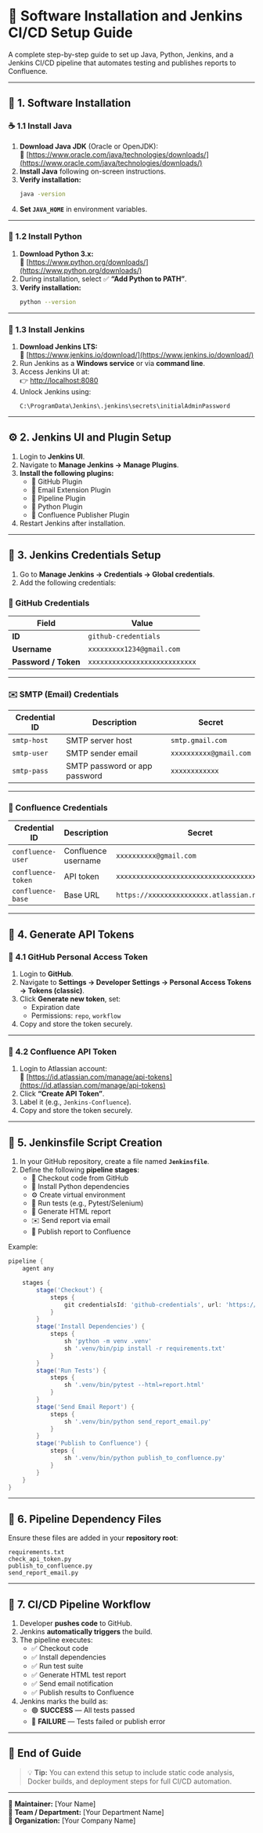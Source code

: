 # 🚀 Software Installation and Jenkins CI/CD Setup Guide

A complete step-by-step guide to set up Java, Python, Jenkins, and a Jenkins CI/CD pipeline that automates testing and publishes reports to Confluence.

---

## 🧩 1. Software Installation

### ☕ 1.1 Install Java

1. **Download Java JDK** (Oracle or OpenJDK):  
   🔗 [https://www.oracle.com/java/technologies/downloads/](https://www.oracle.com/java/technologies/downloads/)
2. **Install Java** following on-screen instructions.
3. **Verify installation:**
   ```bash
   java -version
   ```
4. **Set `JAVA_HOME`** in environment variables.

---

### 🐍 1.2 Install Python

1. **Download Python 3.x:**  
   🔗 [https://www.python.org/downloads/](https://www.python.org/downloads/)
2. During installation, select ✅ **“Add Python to PATH”**.
3. **Verify installation:**
   ```bash
   python --version
   ```

---

### 🧰 1.3 Install Jenkins

1. **Download Jenkins LTS:**  
   🔗 [https://www.jenkins.io/download/](https://www.jenkins.io/download/)
2. Run Jenkins as a **Windows service** or via **command line**.
3. Access Jenkins UI at:  
   👉 [http://localhost:8080](http://localhost:8080)
4. Unlock Jenkins using:
   ```
   C:\ProgramData\Jenkins\.jenkins\secrets\initialAdminPassword
   ```

---

## ⚙️ 2. Jenkins UI and Plugin Setup

1. Login to **Jenkins UI**.
2. Navigate to **Manage Jenkins → Manage Plugins**.
3. **Install the following plugins:**
   - 🔹 GitHub Plugin  
   - 🔹 Email Extension Plugin  
   - 🔹 Pipeline Plugin  
   - 🔹 Python Plugin  
   - 🔹 Confluence Publisher Plugin
4. Restart Jenkins after installation.

---

## 🔑 3. Jenkins Credentials Setup

1. Go to **Manage Jenkins → Credentials → Global credentials**.
2. Add the following credentials:

### 🧭 GitHub Credentials
| Field | Value |
|-------|--------|
| **ID** | `github-credentials` |
| **Username** | `xxxxxxxxx1234@gmail.com` |
| **Password / Token** | `xxxxxxxxxxxxxxxxxxxxxxxxxxx` |

---

### ✉️ SMTP (Email) Credentials
| Credential ID | Description | Secret |
|----------------|--------------|---------|
| `smtp-host` | SMTP server host | `smtp.gmail.com` |
| `smtp-user` | SMTP sender email | `xxxxxxxxxx@gmail.com` |
| `smtp-pass` | SMTP password or app password | `xxxxxxxxxxxx` |

---

### 📘 Confluence Credentials
| Credential ID | Description | Secret |
|----------------|-------------|---------|
| `confluence-user` | Confluence username | `xxxxxxxxxx@gmail.com` |
| `confluence-token` | API token | `xxxxxxxxxxxxxxxxxxxxxxxxxxxxxxxxxxxxx` |
| `confluence-base` | Base URL | `https://xxxxxxxxxxxxxxx.atlassian.net/wiki` |

---

## 🔐 4. Generate API Tokens

### 🧭 4.1 GitHub Personal Access Token

1. Login to **GitHub**.  
2. Navigate to **Settings → Developer Settings → Personal Access Tokens → Tokens (classic)**.  
3. Click **Generate new token**, set:
   - Expiration date  
   - Permissions: `repo`, `workflow`  
4. Copy and store the token securely.

---

### 📘 4.2 Confluence API Token

1. Login to Atlassian account:  
   🔗 [https://id.atlassian.com/manage/api-tokens](https://id.atlassian.com/manage/api-tokens)
2. Click **“Create API Token”**.  
3. Label it (e.g., `Jenkins-Confluence`).  
4. Copy and store the token securely.

---

## 🧾 5. Jenkinsfile Script Creation

1. In your GitHub repository, create a file named **`Jenkinsfile`**.
2. Define the following **pipeline stages**:
   - 🧩 Checkout code from GitHub  
   - 🐍 Install Python dependencies  
   - ⚙️ Create virtual environment  
   - 🧪 Run tests (e.g., Pytest/Selenium)  
   - 📄 Generate HTML report  
   - ✉️ Send report via email  
   - 📘 Publish report to Confluence  

Example:
```groovy
pipeline {
    agent any

    stages {
        stage('Checkout') {
            steps {
                git credentialsId: 'github-credentials', url: 'https://github.com/your-repo.git'
            }
        }
        stage('Install Dependencies') {
            steps {
                sh 'python -m venv .venv'
                sh '.venv/bin/pip install -r requirements.txt'
            }
        }
        stage('Run Tests') {
            steps {
                sh '.venv/bin/pytest --html=report.html'
            }
        }
        stage('Send Email Report') {
            steps {
                sh '.venv/bin/python send_report_email.py'
            }
        }
        stage('Publish to Confluence') {
            steps {
                sh '.venv/bin/python publish_to_confluence.py'
            }
        }
    }
}
```

---

## 📁 6. Pipeline Dependency Files

Ensure these files are added in your **repository root**:

```
requirements.txt
check_api_token.py
publish_to_confluence.py
send_report_email.py
```

---

## 🔄 7. CI/CD Pipeline Workflow

1. Developer **pushes code** to GitHub.  
2. Jenkins **automatically triggers** the build.  
3. The pipeline executes:
   - ✅ Checkout code  
   - ✅ Install dependencies  
   - ✅ Run test suite  
   - ✅ Generate HTML test report  
   - ✅ Send email notification  
   - ✅ Publish results to Confluence  
4. Jenkins marks the build as:
   - 🟢 **SUCCESS** — All tests passed  
   - 🔴 **FAILURE** — Tests failed or publish error  

---

## 🏁 End of Guide

> 💡 **Tip:** You can extend this setup to include static code analysis, Docker builds, and deployment steps for full CI/CD automation.

---

📧 **Maintainer:** [Your Name]  
💼 **Team / Department:** [Your Department Name]  
🏢 **Organization:** [Your Company Name]
